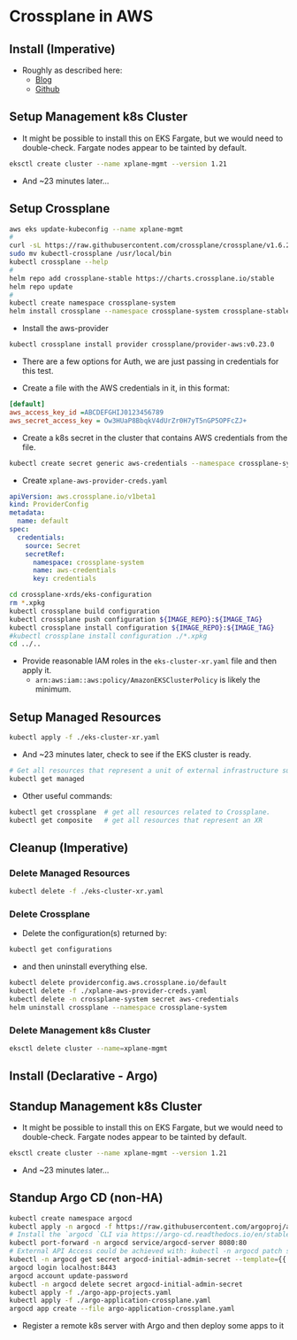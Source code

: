# Crossplane in AWS

## Install (Imperative)

* Roughly as described here:
  * [Blog](https://aws.amazon.com/blogs/containers/gitops-model-for-provisioning-and-bootstrapping-amazon-eks-clusters-using-crossplane-and-argo-cd/)
  * [Github](https://github.com/aws-samples/eks-gitops-crossplane-argocd)

## Setup Management k8s Cluster

* It might be possible to install this on EKS Fargate, but we would need to double-check. Fargate nodes appear to be tainted by default.

```sh
eksctl create cluster --name xplane-mgmt --version 1.21
```

* And ~23 minutes later...

## Setup Crossplane

```sh
aws eks update-kubeconfig --name xplane-mgmt
#
curl -sL https://raw.githubusercontent.com/crossplane/crossplane/v1.6.2/install.sh | sh
sudo mv kubectl-crossplane /usr/local/bin
kubectl crossplane --help
#
helm repo add crossplane-stable https://charts.crossplane.io/stable
helm repo update
#
kubectl create namespace crossplane-system
helm install crossplane --namespace crossplane-system crossplane-stable/crossplane --version 1.6.2
```

* Install the aws-provider

```sh
kubectl crossplane install provider crossplane/provider-aws:v0.23.0
```

* There are a few options for Auth, we are just passing in credentials for this test.

* Create a file with the AWS credentials in it, in this format:

```ini
[default]
aws_access_key_id =ABCDEFGHIJ0123456789
aws_secret_access_key = Ow3HUaP8BbqkV4dUrZr0H7yT5nGP5OPFcZJ+
```

* Create a k8s secret in the cluster that contains AWS credentials from the file.

```sh
kubectl create secret generic aws-credentials --namespace crossplane-system --from-file=credentials=./secret-aws-creds
```

* Create `xplane-aws-provider-creds.yaml`

```yaml
apiVersion: aws.crossplane.io/v1beta1
kind: ProviderConfig
metadata:
  name: default
spec:
  credentials:
    source: Secret
    secretRef:
      namespace: crossplane-system
      name: aws-credentials
      key: credentials
```

```sh
cd crossplane-xrds/eks-configuration
rm *.xpkg
kubectl crossplane build configuration
kubectl crossplane push configuration ${IMAGE_REPO}:${IMAGE_TAG}
kubectl crossplane install configuration ${IMAGE_REPO}:${IMAGE_TAG}
#kubectl crossplane install configuration ./*.xpkg
cd ../..
```

* Provide reasonable IAM roles in the `eks-cluster-xr.yaml` file and then apply it.
  * `arn:aws:iam::aws:policy/AmazonEKSClusterPolicy` is likely the minimum.

## Setup Managed Resources

```sh
kubectl apply -f ./eks-cluster-xr.yaml
```

* And ~23 minutes later, check to see if the EKS cluster is ready.

```sh
# Get all resources that represent a unit of external infrastructure such as the EKS cluster.
kubectl get managed
```

* Other useful commands:

```sh
kubectl get crossplane  # get all resources related to Crossplane.
kubectl get composite   # get all resources that represent an XR
```

## Cleanup (Imperative)

### Delete Managed Resources

```sh
kubectl delete -f ./eks-cluster-xr.yaml
```

### Delete Crossplane

* Delete the configuration(s) returned by:

```sh
kubectl get configurations
```

* and then uninstall everything else.

```sh
kubectl delete providerconfig.aws.crossplane.io/default
kubectl delete -f ./xplane-aws-provider-creds.yaml
kubectl delete -n crossplane-system secret aws-credentials
helm uninstall crossplane --namespace crossplane-system
```

### Delete Management k8s Cluster

```sh
eksctl delete cluster --name=xplane-mgmt
```

## Install (Declarative - Argo)

## Standup Management k8s Cluster

* It might be possible to install this on EKS Fargate, but we would need to double-check. Fargate nodes appear to be tainted by default.

```sh
eksctl create cluster --name xplane-mgmt --version 1.21
```

* And ~23 minutes later...

## Standup Argo CD (non-HA)

```sh
kubectl create namespace argocd
kubectl apply -n argocd -f https://raw.githubusercontent.com/argoproj/argo-cd/stable/manifests/install.yaml
# Install the `argocd `CLI via https://argo-cd.readthedocs.io/en/stable/cli_installation/
kubectl port-forward -n argocd service/argocd-server 8080:80
# External API Access could be achieved with: kubectl -n argocd patch svc argocd-server -p '{"spec": {"type": "LoadBalancer"}}'
kubectl -n argocd get secret argocd-initial-admin-secret --template={{.data.password}} | base64 -D; echo
argocd login localhost:8443
argocd account update-password
kubectl -n argocd delete secret argocd-initial-admin-secret
kubectl apply -f ./argo-app-projects.yaml
kubectl apply -f ./argo-application-crossplane.yaml
argocd app create --file argo-application-crossplane.yaml
```

* Register a remote k8s server with Argo and then deploy some apps to it
